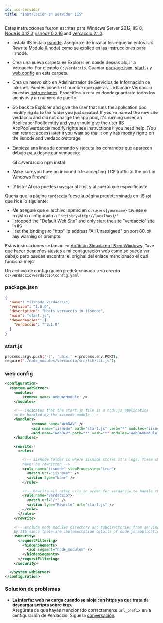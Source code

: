 ```yaml
---
id: iss-servidor
title: "Instalación en servidor IIS"
---
```

Estas instrucciones fueron escritas para Windows Server 2012, IIS 8, [Node.js 0.12.3](https://nodejs.org/), [iisnode 0.2.16](https://github.com/tjanczuk/iisnode) and [verdaccio 2.1.0](https://github.com/verdaccio/verdaccio).

- Instala IIS Instala [iisnode](https://github.com/tjanczuk/iisnode). Asegúrate de instalar los requerimientos (Url Rewrite Module & node) como se explicó en las instrucciones para iisnode.
- Crea una nueva carpeta en Explorer en donde deseas alojar a Verdaccio. Por ejemplo `C:\verdaccio`. Guardar [package.json](#packagejson), [start.js](#startjs) y [web.config](#webconfig) en esta carpeta.
- Crea un nuevo sitio en Administrador de Servicios de Información de Internet. Puedes ponerle el nombre que quieras. Lo llamaré Verdaccio en estas [instrucciones](http://www.iis.net/learn/manage/configuring-security/application-pool-identities). Especifíca la ruta en donde guardaste todos los archivos y un número de puerto.
- Go back to Explorer and give the user that runs the application pool modify rights to the folder you just created. If you've named the new site verdaccio and did not change the app pool, it's running under an ApplicationPoolIdentity and you should give the user IIS AppPool\verdaccio modify rights see instructions if you need help. (You can restrict access later if you want so that it only has modify rights on the iisnode and verdaccio\storage)
- Empieza una línea de comando y ejecuta los comandos que aparecen debajo para descargar verdaccio:

    cd c:\verdaccio
    npm install
    

- Make sure you have an inbound rule accepting TCP traffic to the port in Windows Firewall
- ¡Y listo! Ahora puedes navegar al host y al puerto que especificaste

Quería que la página `verdaccio` fuese la página predeterminada en IIS así que hice lo siguiente:

- Me aseguré que el archivo .npmrc en `c:\users{yourname}` tuviese el registro configurado a `"registry=http://localhost/"`
- I stopped the "Default Web Site" and only start the site "verdaccio" site in IIS
- I set the bindings to "http", ip address "All Unassigned" on port 80, ok any warning or prompts

Estas instrucciones se basan en [Anfitrión Sinopia en IIS en Windows](https://gist.github.com/HCanber/4dd8409f79991a09ac75). Tuve que hacer pequeños ajustes a mi configuración web como se puede ver debajo pero puedes encontrar el original del enlace mencionado el cual funciona mejor

Un archivo de configuración predeterminado será creado `c:\verdaccio\verdaccio\config.yaml`

### package.json

```json
{
  "name": "iisnode-verdaccio",
  "version": "1.0.0",
  "description": "Hosts verdaccio in iisnode",
  "main": "start.js",
  "dependencies": {
    "verdaccio": "^2.1.0"
  }
}
```

### start.js

```bash
process.argv.push('-l', 'unix:' + process.env.PORT);
require('./node_modules/verdaccio/src/lib/cli.js');
```

### web.config

```xml
<configuration>
  <system.webServer>
    <modules>
        <remove name="WebDAVModule" />
    </modules>

    <!-- indicates that the start.js file is a node.js application
    to be handled by the iisnode module -->
    <handlers>
            <remove name="WebDAV" />
            <add name="iisnode" path="start.js" verb="*" modules="iisnode" resourceType="Unspecified" requireAccess="Execute" />
            <add name="WebDAV" path="*" verb="*" modules="WebDAVModule" resourceType="Unspecified" requireAccess="Execute" />
    </handlers>

    <rewrite>
      <rules>

        <!-- iisnode folder is where iisnode stores it's logs. These should
        never be rewritten -->
        <rule name="iisnode" stopProcessing="true">
          <match url="iisnode*" />
          <action type="None" />
        </rule>

        <!-- Rewrite all other urls in order for verdaccio to handle these -->
        <rule name="verdaccio">
          <match url="/*" />
          <action type="Rewrite" url="start.js" />
        </rule>
      </rules>
    </rewrite>

    <!-- exclude node_modules directory and subdirectories from serving
    by IIS since these are implementation details of node.js applications -->
    <security>
      <requestFiltering>
        <hiddenSegments>
          <add segment="node_modules" />
        </hiddenSegments>
      </requestFiltering>
    </security>

  </system.webServer>
</configuration>
```

### Solución de problemas

- **La interfaz web no carga cuando se aloja con https ya que trata de descargar scripts sobre http.**  
    Asegúrate de que hayas mencionado correctamente `url_prefix` en la configuración de Verdaccio. Sigue la [conversación](https://github.com/verdaccio/verdaccio/issues/622).